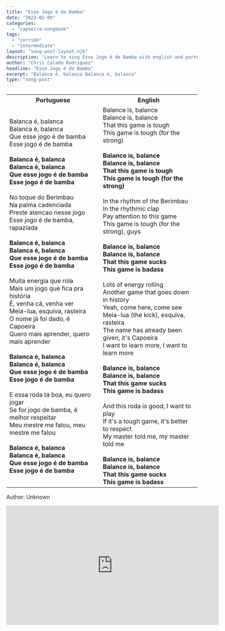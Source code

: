 ```yaml
---
title: "Esse Jogo é de Bamba"
date: "2023-02-09"
categories:
  - "capoeira-songbook"
tags:
  - "corrido"
  - "intermediate"
layout: "song-post-layout.njk"
description: "Learn to sing Esse Jogo é de Bamba with english and portuguese translations along with a video to help you learn."
author: "Chris Calado Rodriguez"
headline: "Esse Jogo é de Bamba"
excerpt: "Balanca é, balanca Balanca é, balanca"
type: "song-post"
---
```


<table class="capoeira-table">
    <tr class="header-row">
        <th>Portuguese</th>
        <th>English</th>
    </tr>
    <tr>
        <td>Balanca é, balanca<br>
Balanca é, balanca<br>
Que esse jogo é de bamba<br>
Esse jogo é de bamba<br><br>
<strong>Balanca é, balanca<br>
Balanca é, balanca<br>
Que esse jogo é de bamba<br>
Esse jogo é de bamba</strong><br><br>
No toque do Berimbau<br>
Na palma cadenciada<br>
Preste atencao nesse jogo<br>
Esse jogo é de bamba, rapaziada<br><br>
<strong>Balanca é, balanca<br>
Balanca é, balanca<br>
Que esse jogo é de bamba<br>
Esse jogo é de bamba</strong><br><br>
Muita energia que rola<br>
Mais um jogo que fica pra história<br>
É, venha cá, venha ver<br>
Meia-lua, esquiva, rasteira<br>
O nome já foi dado, é Capoeira<br>
Quero mais aprender, quero mais aprender<br><br>
<strong>Balanca é, balanca<br>
Balanca é, balanca<br>
Que esse jogo é de bamba<br>
Esse jogo é de bamba</strong><br><br>
E essa roda tá boa, eu quero jogar<br>
Se for jogo de bamba, é melhor respeitar<br>
Meu mestre me falou, meu mestre me falou<br><br>
<strong>Balanca é, balanca<br>
Balanca é, balanca<br>
Que esse jogo é de bamba<br>
Esse jogo é de bamba</strong></td>
        <td>Balance is, balance<br>
Balance is, balance<br>
That this game is tough<br>
This game is tough (for the strong)<br><br>
<strong>Balance is, balance<br>
Balance is, balance<br>
That this game is tough<br>
This game is tough (for the strong)</strong><br><br>
In the rhythm of the Berimbau<br>
In the rhythmic clap<br>
Pay attention to this game<br>
This game is tough (for the strong), guys<br><br>
<strong>Balance is, balance<br>
Balance is, balance<br>
That this game sucks<br>
This game is badass</strong><br><br>
Lots of energy rolling<br>
Another game that goes down in history<br>
Yeah, come here, come see<br>
Meia-lua (the kick), esquiva, rasteira<br>
The name has already been given, it's Capoeira<br>
I want to learn more, I want to learn more<br><br>
<strong>Balance is, balance<br>
Balance is, balance<br>
That this game sucks<br>
This game is badass</strong><br><br>
And this roda is good, I want to play<br>
If it's a tough game, it's better to respect<br>
My master told me, my master told me<br><br>
<strong>Balance is, balance<br>
Balance is, balance<br>
That this game sucks<br>
This game is badass</strong></td>
    </tr>
</table>
<figcaption>

Author: Unknown

</figcaption>

<iframe width="560" height="315" src="https://www.youtube.com/embed/YZ2fivFA73M" title="YouTube video player" frameborder="0" allow="accelerometer; autoplay; clipboard-write; encrypted-media; gyroscope; picture-in-picture" allowfullscreen></iframe>
